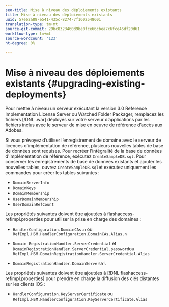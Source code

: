 ```yaml
---
seo-title: Mise à niveau des déploiements existants
title: Mise à niveau des déploiements existants
uuid: 57e62a88-e541-435c-8274-7f1602548601
translation-type: tm+mt
source-git-commit: 29bc8323460d9be0fce66cbea7c6fce46df20d61
workflow-type: tm+mt
source-wordcount: '123'
ht-degree: 0%

---
```



# Mise à niveau des déploiements existants {#upgrading-existing-deployments}

Pour mettre à niveau un serveur exécutant la version 3.0 Reference Implementation License Server ou Watched Folder Packager, remplacez les fichiers [!DNL .war] déployés sur votre serveur d’applications par les fichiers inclus avec le serveur de mise en oeuvre de référence d’accès aux Adobes.

Si vous prévoyez d’utiliser l’enregistrement de domaine avec le serveur de licences d’implémentation de référence, plusieurs nouvelles tables de base de données sont requises. Pour recréer l&#39;intégralité de la base de données d&#39;implémentation de référence, exécutez `CreateSampleDB.sql`. Pour conserver les enregistrements de base de données existants et ajouter les nouvelles tables, ouvrez `CreateSampleDB.sql`et exécutez uniquement les commandes pour créer les tables suivantes :

* `DomainServerInfo`
* `DomainKeys`
* `DomainMembership`
* `UserDomainMembership`
* `UserDomainRefCount`

Les propriétés suivantes doivent être ajoutées à flashaccess-refimpl.properties pour utiliser la prise en charge des domaines :

* `HandlerConfiguration.DomainCAs.n` ou  `RefImpl.HSM.HandlerConfiguration.DomainCAs.Alias.n`

* `Domain RegistrationHandler.ServerCredential` et  `DomainRegistrationHandler.ServerCredential.password`ou  `RefImpl.HSM.DomainRegistrationHandler.ServerCredential.Alias`

* `DomainRegistrationHandler.DomainServerUrl`

Les propriétés suivantes doivent être ajoutées à [!DNL flashaccess-refimpl.properties] pour prendre en charge la diffusion des clés distantes sur les clients iOS :

* `HandlerConfiguration.KeyServerCertificate` ou  `RefImpl.HSM.HandlerConfiguration.KeyServerCertificate.Alias`


